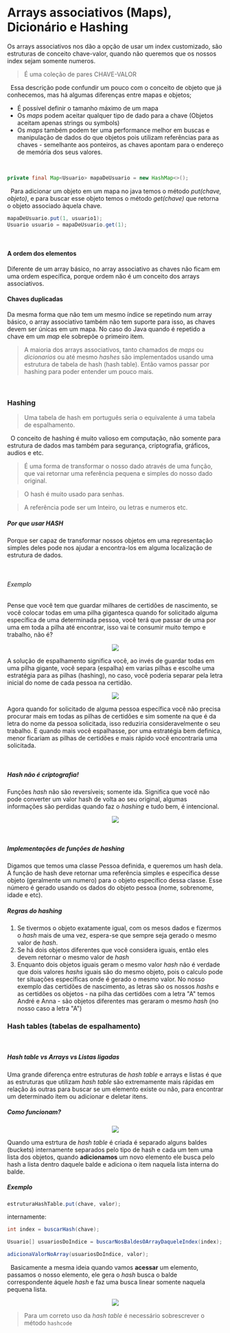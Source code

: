 # Arrays associativos (Maps), Dicionário e Hashing

Os arrays associativos nos dão a opção de usar um index customizado, são estruturas de conceito chave-valor, quando não queremos que os nossos index sejam somente numeros.


> É uma coleção de pares CHAVE-VALOR


&nbsp;
Essa descrição pode confundir um pouco com o conceito de objeto que já conhecemos, mas há algumas diferenças entre mapas e objetos;
* É possível definir o tamanho máximo de um mapa
* Os _maps_ podem aceitar qualquer tipo de dado para a chave (Objetos aceitam apenas strings ou symbols)
* Os _maps_ também podem ter uma performance melhor em buscas e manipulação de dados do que objetos pois utilizam referências para as chaves - semelhante aos ponteiros, as chaves apontam para o endereço de memória dos seus valores.


&nbsp;
```java
private final Map<Usuario> mapaDeUsuario = new HashMap<>();
```

&nbsp;
Para adicionar um objeto em um mapa no java temos o método _put(chave, objeto)_, e para buscar esse objeto temos o método _get(chave)_ que retorna o objeto associado àquela chave.

```java
mapaDeUsuario.put(1, usuario1);
Usuario usuario = mapaDeUsuario.get(1);
```


&nbsp;
#### A ordem dos elementos
Diferente de um array básico, no array associativo as chaves não ficam em uma ordem específica, porque ordem não é um conceito dos arrays associativos.

#### Chaves duplicadas
Da mesma forma que não tem um mesmo índice se repetindo num array básico, o array associativo também não tem suporte para isso, as chaves devem ser únicas em um mapa. No caso do Java quando é repetido a chave em um _map_ ele sobrepõe o primeiro item.

> A maioria dos arrays associativos, tanto chamados de _maps_ ou _dicionarios_ ou até mesmo _hashes_ são implementados usando uma estrutura de tabela de hash (hash table). Então vamos passar por hashing para poder entender um pouco mais.


&nbsp;
### Hashing
> Uma tabela de hash em português seria o equivalente á uma tabela de espalhamento.

&nbsp;
O conceito de hashing é muito valioso em computação, não somente para estrutura de dados mas também para segurança, criptografia, gráficos, audios e etc.

> É uma forma de transformar o nosso dado através de uma função, que vai retornar uma referência pequena e simples do nosso dado original.

> O hash é muito usado para senhas.

> A referência pode ser um Inteiro, ou letras e numeros etc.

##### Por que usar HASH
Porque ser capaz de transformar nossos objetos em uma representação simples deles pode nos ajudar a encontra-los em alguma localização de estrutura de dados.


&nbsp;
###### Exemplo
Pense que você tem que guardar milhares de certidões de nascimento, se você colocar todas em uma pilha gigantesca quando for solicitado alguma específica de uma determinada pessoa, você terá que passar de uma por uma em toda a pilha até encontrar, isso vai te consumir muito tempo e trabalho, não é? 

<center><img src="https://img.freepik.com/vetores-gratis/mulher-de-negocios-esta-carregando-documentos-mulher-de-negocios-carregando-uma-pilha-de-papel-o-conceito-de-negocio-tambem-sobrecarrega-o-trabalho-ilustracao-de-personagem-de-desenho-animado-em-vetor-plano_77116-812.jpg"></center>

A solução de espalhamento significa você, ao invés de guardar todas em uma pilha gigante, você separa (espalha) em varias pilhas e escolhe uma estratégia para as pilhas (hashing), no caso, você poderia separar pela letra inicial do nome de cada pessoa na certidão. 

<center><img src="https://files.construfacilrj.com.br/2015/10/arquivo-arquivador-arquivista.jpg"></center>

Agora quando for solicitado de alguma pessoa específica você não precisa procurar mais em todas as pilhas de certidões e sim somente na que é da letra do nome da pessoa solicitada, isso reduziria consideravelmente o seu trabalho. E quando mais você espalhasse, por uma estratégia bem definica, menor ficariam as pilhas de certidões e mais rápido você encontraria uma solicitada.


&nbsp;
##### Hash não é criptografia!

Funções _hash_ não são reversíveis; somente ida. Significa que você não pode converter um valor hash de volta ao seu original, algumas informações são perdidas quando faz o _hashing_ e tudo bem, é intencional.

<center><img src="https://miro.medium.com/max/1400/1*sKuWKnrNtBotrnTax9m83w.png"></center>


&nbsp;
##### Implementações de funções de _hashing_
Digamos que temos uma classe Pessoa definida, e queremos um hash dela. A função de hash deve retornar uma referência simples e específica desse objeto (geralmente um numero) para o objeto específico dessa classe. Esse número é gerado usando os dados do objeto pessoa (nome, sobrenome, idade e etc).

##### Regras do _hashing_
1. Se tivermos o objeto exatamente igual, com os mesos dados e fizermos o _hash_ mais de uma vez, espera-se que sempre seja gerado o mesmo valor de _hash_.
2. Se há dois objetos diferentes que você considera iguais, então eles devem retornar o mesmo valor de _hash_
3. Enquanto dois objetos iguais geram o mesmo valor _hash_ não é verdade que dois valores _hashs_ iguais são do mesmo objeto, pois o calculo pode ter situações específicas onde é gerado o mesmo valor. No nosso exemplo das certidões de nascimento, as letras são os nossos _hashs_ e as certidões os objetos - na pilha das certidões com a letra "A" temos André e Anna - são objetos diferentes mas geraram o mesmo _hash_ (no nosso caso a letra "A")


### Hash tables (tabelas de espalhamento)

&nbsp;
##### Hash table vs Arrays vs Listas ligadas
Uma grande diferença entre estruturas de _hash table_ e arrays e listas é que as estruturas que utilizam _hash table_ são extremamente mais rápidas em relação ás outras para buscar se um elemento existe ou não, para encontrar um determinado item ou adicionar e deletar itens.

##### Como funcionam?
<center><img src="https://miro.medium.com/max/1000/1*bDtDJ-JgV8BsxvOQFx7_jQ.png"></center>

Quando uma estrtura de _hash table_ é criada é separado alguns baldes (buckets) internamente separados pelo tipo de hash e cada um tem uma lista dos objetos, quando **adicionamos** um novo elemento ele busca pelo hash a lista dentro daquele balde e adiciona o item naquela lista interna do balde.

##### Exemplo

```java
estruturaHashTable.put(chave, valor);
```

internamente:
```java
int index = buscarHash(chave);

Usuario[] usuariosDoIndice = buscarNosBaldesOArrayDaqueleIndex(index);

adicionaValorNoArray(usuariosDoIndice, valor);
```


&nbsp;
Basicamente a mesma ideia quando vamos **acessar** um elemento, passamos o nosso elemento, ele gera o _hash_ busca o balde correspondente áquele _hash_ e faz uma busca linear somente naquela pequena lista.

<center><img src="https://miro.medium.com/max/1000/1*3Uzpz0rRxGhH_XlsmQyZvQ.png"></center>

> Para um correto uso da _hash table_ é necessário sobrescrever o método `hashcode`


